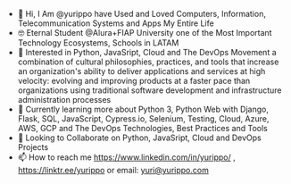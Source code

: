 - 👋 Hi, I Am @yurippo have Used and Loved Computers, Information, Telecommunication Systems and Apps My Entire Life
- 🤓 Eternal Student @Alura+FIAP University one of the Most Important Technology Ecosystems, Schools in LATAM 
- 👀 Interested in Python, JavaSript, Cloud and The DevOps Movement a combination of cultural philosophies, practices, and tools that increase an organization's ability to deliver applications and services at high velocity: evolving and improving products at a faster pace than organizations using traditional software development and infrastructure administration processes
- 🌱 Currently learning more about Python 3, Python Web with Django, Flask, SQL, JavaScript, Cypress.io, Selenium, Testing, Cloud, Azure, AWS, GCP and The DevOps Technologies, Best Practices and Tools  
- 💞️ Looking to Collaborate on Python, JavaSript, Cloud and DevOps Projects
- 📫 How to reach me https://www.linkedin.com/in/yurippo/ , https://linktr.ee/yurippo or email: yuri@yurippo.com

<!---
yurippo/yurippo is a ✨ special ✨ repository because its `README.md` (this file) appears on your GitHub profile.
You can click the Preview link to take a look at your changes.
--->
